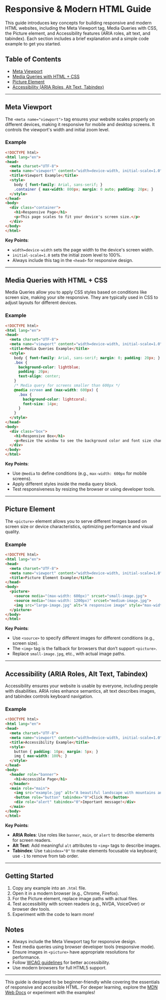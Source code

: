 # Responsive & Modern HTML Guide

This guide introduces key concepts for building responsive and modern HTML websites, including the Meta Viewport tag, Media Queries with CSS, the Picture element, and Accessibility features (ARIA roles, alt text, and tabindex). Each section includes a brief explanation and a simple code example to get you started.

## Table of Contents
- [Meta Viewport](#meta-viewport)
- [Media Queries with HTML + CSS](#media-queries-with-html--css)
- [Picture Element](#picture-element)
- [Accessibility (ARIA Roles, Alt Text, Tabindex)](#accessibility-aria-roles-alt-text-tabindex)

---

## Meta Viewport
The `<meta name="viewport">` tag ensures your website scales properly on different devices, making it responsive for mobile and desktop screens. It controls the viewport's width and initial zoom level.

### Example
```html
<!DOCTYPE html>
<html lang="en">
<head>
  <meta charset="UTF-8">
  <meta name="viewport" content="width=device-width, initial-scale=1.0">
  <title>Viewport Example</title>
  <style>
    body { font-family: Arial, sans-serif; }
    .container { max-width: 800px; margin: 0 auto; padding: 20px; }
  </style>
</head>
<body>
  <div class="container">
    <h1>Responsive Page</h1>
    <p>This page scales to fit your device's screen size.</p>
  </div>
</body>
</html>
```

**Key Points**:
- `width=device-width` sets the page width to the device's screen width.
- `initial-scale=1.0` sets the initial zoom level to 100%.
- Always include this tag in the `<head>` for responsive design.

---

## Media Queries with HTML + CSS
Media Queries allow you to apply CSS styles based on conditions like screen size, making your site responsive. They are typically used in CSS to adjust layouts for different devices.

### Example
```html
<!DOCTYPE html>
<html lang="en">
<head>
  <meta charset="UTF-8">
  <meta name="viewport" content="width=device-width, initial-scale=1.0">
  <title>Media Queries Example</title>
  <style>
    body { font-family: Arial, sans-serif; margin: 0; padding: 20px; }
    .box {
      background-color: lightblue;
      padding: 20px;
      text-align: center;
    }
    /* Media query for screens smaller than 600px */
    @media screen and (max-width: 600px) {
      .box {
        background-color: lightcoral;
        font-size: 14px;
      }
    }
  </style>
</head>
<body>
  <div class="box">
    <h1>Responsive Box</h1>
    <p>Resize the window to see the background color and font size change!</p>
  </div>
</body>
</html>
```

**Key Points**:
- Use `@media` to define conditions (e.g., `max-width: 600px` for mobile screens).
- Apply different styles inside the media query block.
- Test responsiveness by resizing the browser or using developer tools.

---

## Picture Element
The `<picture>` element allows you to serve different images based on screen size or device characteristics, optimizing performance and visual quality.

### Example
```html
<!DOCTYPE html>
<html lang="en">
<head>
  <meta charset="UTF-8">
  <meta name="viewport" content="width=device-width, initial-scale=1.0">
  <title>Picture Element Example</title>
</head>
<body>
  <picture>
    <source media="(max-width: 600px)" srcset="small-image.jpg">
    <source media="(max-width: 1200px)" srcset="medium-image.jpg">
    <img src="large-image.jpg" alt="A responsive image" style="max-width: 100%;">
  </picture>
</body>
</html>
```

**Key Points**:
- Use `<source>` to specify different images for different conditions (e.g., screen size).
- The `<img>` tag is the fallback for browsers that don’t support `<picture>`.
- Replace `small-image.jpg`, etc., with actual image paths.

---

## Accessibility (ARIA Roles, Alt Text, Tabindex)
Accessibility ensures your website is usable by everyone, including people with disabilities. ARIA roles enhance semantics, alt text describes images, and tabindex controls keyboard navigation.

### Example
```html
<!DOCTYPE html>
<html lang="en">
<head>
  <meta charset="UTF-8">
  <meta name="viewport" content="width=device-width, initial-scale=1.0">
  <title>Accessibility Example</title>
  <style>
    button { padding: 10px; margin: 5px; }
    img { max-width: 100%; }
  </style>
</head>
<body>
  <header role="banner">
    <h1>Accessible Page</h1>
  </header>
  <main role="main">
    <img src="example.jpg" alt="A beautiful landscape with mountains and a lake">
    <button role="button" tabindex="0">Click Me</button>
    <div role="alert" tabindex="0">Important message!</div>
  </main>
</body>
</html>
```

**Key Points**:
- **ARIA Roles**: Use roles like `banner`, `main`, or `alert` to describe elements for screen readers.
- **Alt Text**: Add meaningful `alt` attributes to `<img>` tags to describe images.
- **Tabindex**: Use `tabindex="0"` to make elements focusable via keyboard; use `-1` to remove from tab order.

---

## Getting Started
1. Copy any example into an `.html` file.
2. Open it in a modern browser (e.g., Chrome, Firefox).
3. For the Picture element, replace image paths with actual files.
4. Test accessibility with screen readers (e.g., NVDA, VoiceOver) or browser dev tools.
5. Experiment with the code to learn more!

## Notes
- Always include the Meta Viewport tag for responsive design.
- Test media queries using browser developer tools (responsive mode).
- Ensure images in `<picture>` have appropriate resolutions for performance.
- Follow [WCAG guidelines](https://www.w3.org/WAI/standards-guidelines/wcag/) for better accessibility.
- Use modern browsers for full HTML5 support.

---

This guide is designed to be beginner-friendly while covering the essentials of responsive and accessible HTML. For deeper learning, explore the [MDN Web Docs](https://developer.mozilla.org/) or experiment with the examples!